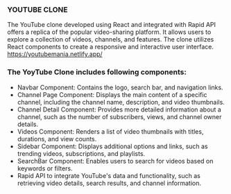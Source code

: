 ### YOUTUBE CLONE

The YouTube clone developed using React and integrated with Rapid API offers a replica of the popular video-sharing platform. It allows users to explore a  collection of videos, channels, and features. The clone utilizes React components to create a responsive and interactive user interface.
https://youtubemania.netlify.app/

### The YoyTube Clone includes following components:

* Navbar Component: Contains the logo, search bar, and navigation links.
* Channel Page Component: Displays the main content of a specific channel, including the channel name, description, and video thumbnails.
* Channel Detail Component: Provides more detailed information about a channel, such as the number of subscribers, views, and channel owner details.
* Videos Component: Renders a list of video thumbnails with titles, durations, and view counts.
* Sidebar Component: Displays additional options and links, such as trending videos, subscriptions, and playlists.
* SearchBar Component: Enables users to search for videos based on keywords or filters.
* Rapid API to  integrate YouTube's data and functionality, such as retrieving video details, search results, and channel information.





